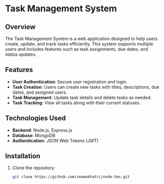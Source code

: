 # Task Management System

## Overview
The Task Management System is a web application designed to help users create, update, and track tasks efficiently. This system supports multiple users and includes features such as task assignments, due dates, and status updates.

## Features
- **User Authentication**: Secure user registration and login.
- **Task Creation**: Users can create new tasks with titles, descriptions, due dates, and assigned users.
- **Task Management**: Update task details and delete tasks as needed.
- **Task Tracking**: View all tasks along with their current statuses.

## Technologies Used
- **Backend**: Node.js, Express.js
- **Database**: MongoDB
- **Authentication**: JSON Web Tokens (JWT)

## Installation

1. Clone the repository:
   ```bash
   git clone https://github.com/seemakhatri/node-tms.git
